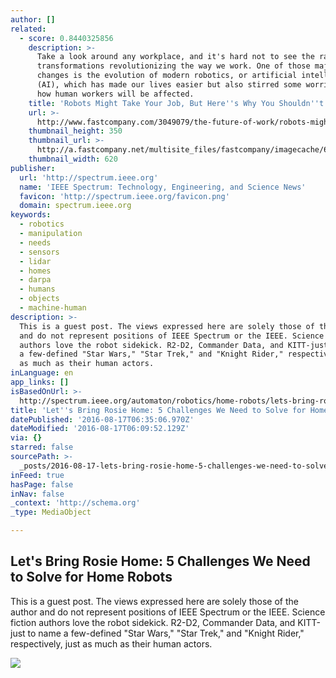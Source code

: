 ```yaml
---
author: []
related:
  - score: 0.8440325856
    description: >-
      Take a look around any workplace, and it's hard not to see the radical
      transformations revolutionizing the way we work. One of those major
      changes is the evolution of modern robotics, or artificial intelligence
      (AI), which has made our lives easier but also stirred some worries as to
      how human workers will be affected.
    title: 'Robots Might Take Your Job, But Here''s Why You Shouldn''t Worry'
    url: >-
      http://www.fastcompany.com/3049079/the-future-of-work/robots-might-take-your-job-but-heres-why-you-shouldnt-worry
    thumbnail_height: 350
    thumbnail_url: >-
      http://a.fastcompany.net/multisite_files/fastcompany/imagecache/620x350/poster/2015/07/3049079-poster-p-1-robots-might-take-your-job-but-heres-why-you-shouldnt-worry.jpg
    thumbnail_width: 620
publisher:
  url: 'http://spectrum.ieee.org'
  name: 'IEEE Spectrum: Technology, Engineering, and Science News'
  favicon: 'http://spectrum.ieee.org/favicon.png'
  domain: spectrum.ieee.org
keywords:
  - robotics
  - manipulation
  - needs
  - sensors
  - lidar
  - homes
  - darpa
  - humans
  - objects
  - machine-human
description: >-
  This is a guest post. The views expressed here are solely those of the author
  and do not represent positions of IEEE Spectrum or the IEEE. Science fiction
  authors love the robot sidekick. R2-D2, Commander Data, and KITT-just to name
  a few-defined "Star Wars," "Star Trek," and "Knight Rider," respectively, just
  as much as their human actors.
inLanguage: en
app_links: []
isBasedOnUrl: >-
  http://spectrum.ieee.org/automaton/robotics/home-robots/lets-bring-rosie-home-5-challenges-we-need-to-solve-for-home-robots
title: 'Let''s Bring Rosie Home: 5 Challenges We Need to Solve for Home Robots'
datePublished: '2016-08-17T06:35:06.970Z'
dateModified: '2016-08-17T06:09:52.129Z'
via: {}
starred: false
sourcePath: >-
  _posts/2016-08-17-lets-bring-rosie-home-5-challenges-we-need-to-solve-for-ho.md
inFeed: true
hasPage: false
inNav: false
_context: 'http://schema.org'
_type: MediaObject

---
```

<article style=""><h1>Let's Bring Rosie Home: 5 Challenges We Need to Solve for Home Robots</h1><p>This is a guest post. The views expressed here are solely those of the author and do not represent positions of IEEE Spectrum or the IEEE. Science fiction authors love the robot sidekick. R2-D2, Commander Data, and KITT-just to name a few-defined "Star Wars," "Star Trek," and "Knight Rider," respectively, just as much as their human actors.</p><img src="http://spectrum.ieee.org/img/underactuated-hand-web-1452552167427.jpg" /></article>
